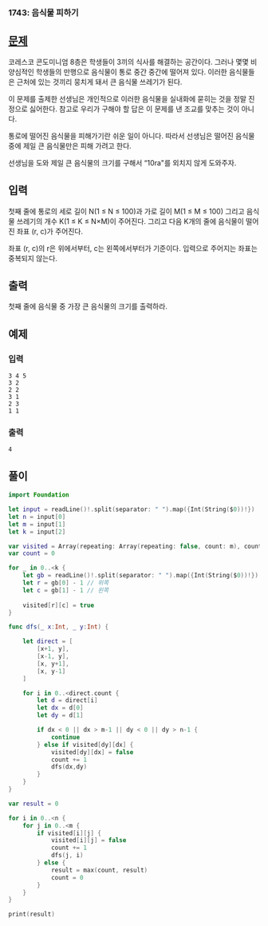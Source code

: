 ### 1743: 음식물 피하기
## [문제](https://www.acmicpc.net/problem/1743) 
 
코레스코 콘도미니엄 8층은 학생들이 3끼의 식사를 해결하는 공간이다. 그러나 몇몇 비양심적인 학생들의 만행으로 음식물이 통로 중간 중간에 떨어져 있다. 이러한 음식물들은 근처에 있는 것끼리 뭉치게 돼서 큰 음식물 쓰레기가 된다. 

이 문제를 출제한 선생님은 개인적으로 이러한 음식물을 실내화에 묻히는 것을 정말 진정으로 싫어한다. 참고로 우리가 구해야 할 답은 이 문제를 낸 조교를 맞추는 것이 아니다. 

통로에 떨어진 음식물을 피해가기란 쉬운 일이 아니다. 따라서 선생님은 떨어진 음식물 중에 제일 큰 음식물만은 피해 가려고 한다. 

선생님을 도와 제일 큰 음식물의 크기를 구해서 “10ra"를 외치지 않게 도와주자.

## 입력
첫째 줄에 통로의 세로 길이 N(1 ≤ N ≤ 100)과 가로 길이 M(1 ≤ M ≤ 100) 그리고 음식물 쓰레기의 개수 K(1 ≤ K ≤ N×M)이 주어진다.  그리고 다음 K개의 줄에 음식물이 떨어진 좌표 (r, c)가 주어진다.

좌표 (r, c)의 r은 위에서부터, c는 왼쪽에서부터가 기준이다. 입력으로 주어지는 좌표는 중복되지 않는다.

## 출력
첫째 줄에 음식물 중 가장 큰 음식물의 크기를 출력하라.

## 예제
### 입력 

```
3 4 5
3 2
2 2
3 1
2 3
1 1
```

### 출력 

```
4
```

## 풀이 

```Swift
import Foundation

let input = readLine()!.split(separator: " ").map({Int(String($0))!})
let n = input[0]
let m = input[1]
let k = input[2]

var visited = Array(repeating: Array(repeating: false, count: m), count: n)
var count = 0

for _ in 0..<k {
    let gb = readLine()!.split(separator: " ").map({Int(String($0))!})
    let r = gb[0] - 1 // 위쪽
    let c = gb[1] - 1 // 왼쪽
    
    visited[r][c] = true
}

func dfs(_ x:Int, _ y:Int) {

    let direct = [
        [x+1, y],
        [x-1, y],
        [x, y+1],
        [x, y-1]
    ]

    for i in 0..<direct.count {
        let d = direct[i]
        let dx = d[0]
        let dy = d[1]

        if dx < 0 || dx > m-1 || dy < 0 || dy > n-1 {
            continue
        } else if visited[dy][dx] {
            visited[dy][dx] = false
            count += 1
            dfs(dx,dy)
        }
    }
}

var result = 0

for i in 0..<n {
    for j in 0..<m {
        if visited[i][j] {
            visited[i][j] = false
            count += 1
            dfs(j, i)
        } else {
            result = max(count, result)
            count = 0
        }
    }
}

print(result)

```

